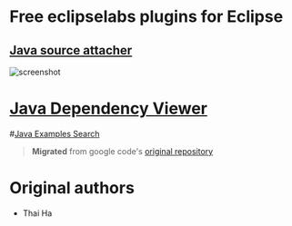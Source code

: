 # Free eclipselabs plugins for Eclipse 

## [Java source attacher](http://marketplace.eclipse.org/content/java-source-attacher)

![screenshot](http://marketplace.eclipse.org/sites/default/files/screenshot.GIF)

# [Java Dependency Viewer](http://marketplace.eclipse.org/content/java-dependency-viewer)

#[Java Examples Search ](http://marketplace.eclipse.org/content/java-examples-search)

> **Migrated** from google code's [original repository](https://code.google.com/a/eclipselabs.org/p/free-plugins/)

# Original authors 
  - Thai Ha
